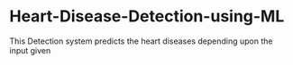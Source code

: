 # Heart-Disease-Detection-using-ML
This Detection system predicts the heart diseases depending upon the input given
